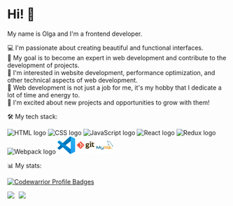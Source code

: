 # Hi! 👋

My name is Olga and I'm a frontend developer.

💻 I'm passionate about creating beautiful and functional interfaces.  
🎯 My goal is to become an expert in web development and contribute to the development of projects.  
🚀 I'm interested in website development, performance optimization, and other technical aspects of web development.  
🌺 Web development is not just a job for me, it's my hobby that I dedicate a lot of time and energy to.    
📩 I'm excited about new projects and opportunities to grow with them! 

🛠️ My tech stack:  

<img src="https://upload.wikimedia.org/wikipedia/commons/thumb/6/61/HTML5_logo_and_wordmark.svg/1280px-HTML5_logo_and_wordmark.svg.png" alt="HTML logo" height="40"> <img src="https://upload.wikimedia.org/wikipedia/commons/d/d5/CSS3_logo_and_wordmark.svg" alt="CSS logo" height="40"> <img src="https://upload.wikimedia.org/wikipedia/commons/6/6a/JavaScript-logo.png" alt="JavaScript logo" height="40"> <img src="https://upload.wikimedia.org/wikipedia/commons/a/a7/React-icon.svg" alt="React logo" height="40"> <img src="https://upload.wikimedia.org/wikipedia/commons/4/49/Redux.png" alt="Redux logo" height="40"> <img src="https://webpack.js.org/assets/icon-square-big.svg" alt="Webpack logo" height="40"> <img src="https://raw.githubusercontent.com/github/explore/80688e429a7d4ef2fca1e82350fe8e3517d3494d/topics/visual-studio-code/visual-studio-code.png" alt="VScode logo" height="40"> <img src="https://raw.githubusercontent.com/github/explore/80688e429a7d4ef2fca1e82350fe8e3517d3494d/topics/git/git.png" alt="VScode logo" height="40"> <img src="https://raw.githubusercontent.com/devicons/devicon/master/icons/mysql/mysql-original-wordmark.svg" alt="VScode logo" height="40">   

📊 My stats:

[![Codewarrior Profile Badges](https://www.codewars.com/users/Olpom/badges/small?theme=light)](https://www.codewars.com/users/Olpom)

<div>
<a href="https://github-readme-stats.vercel.app/api?username=Olpom&hide=contribs&show_icons=true">
  <img  align="left" height="130" style="margin-right: 10px" src="https://github-readme-stats.vercel.app/api?username=Olpom&hide=issues&show_icons=true" />
</a>   
<a href="https://github-readme-stats.vercel.app/api/top-langs/?username=Olpom&layout=compact">
  <img align="left" height="130" src="https://github-readme-stats.vercel.app/api/top-langs/?username=Olpom&layout=compact" />
</a>
</div>

